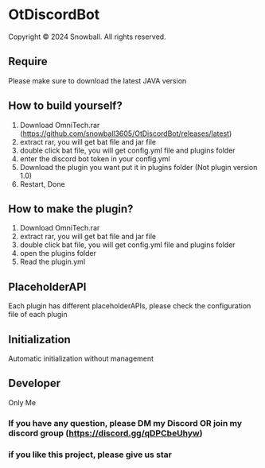 # OtDiscordBot
Copyright © 2024 Snowball. All rights reserved.

## Require
Please make sure to download the latest JAVA version

## How to build yourself?
1. Download OmniTech.rar (https://github.com/snowball3605/OtDiscordBot/releases/latest)
2. extract rar, you will get bat file and jar file
3. double click bat file, you will get config.yml file and plugins folder
4. enter the discord bot token in your config.yml
5. Download the plugin you want put it in plugins folder (Not plugin version 1.0)
6. Restart, Done

## How to make the plugin?
1. Download OmniTech.rar
2. extract rar, you will get bat file and jar file
3. double click bat file, you will get config.yml file and plugins folder
4. open the plugins folder
5. Read the plugin.yml

## PlaceholderAPI
Each plugin has different placeholderAPIs, please check the configuration file of each plugin

## Initialization
Automatic initialization without management

## Developer
Only Me

### If you have any question, please DM my Discord OR join my discord group (https://discord.gg/qDPCbeUhyw)
### if you like this project, please give us star 
